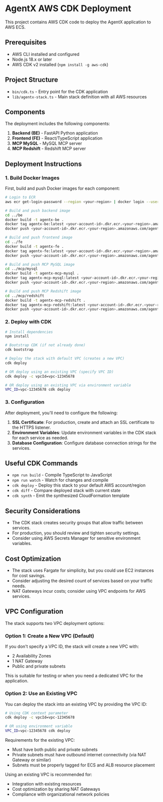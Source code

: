 # AgentX AWS CDK Deployment

This project contains AWS CDK code to deploy the AgentX application to AWS ECS.

## Prerequisites

- AWS CLI installed and configured
- Node.js 18.x or later
- AWS CDK v2 installed (`npm install -g aws-cdk`)

## Project Structure

- `bin/cdk.ts` - Entry point for the CDK application
- `lib/agentx-stack.ts` - Main stack definition with all AWS resources

## Components

The deployment includes the following components:

1. **Backend (BE)** - FastAPI Python application
2. **Frontend (FE)** - React/TypeScript application
3. **MCP MySQL** - MySQL MCP server
4. **MCP Redshift** - Redshift MCP server

## Deployment Instructions

### 1. Build Docker Images

First, build and push Docker images for each component:

```bash
# Login to ECR
aws ecr get-login-password --region <your-region> | docker login --username AWS --password-stdin <your-account-id>.dkr.ecr.<your-region>.amazonaws.com

# Build and push backend image
cd ../be
docker build -t agentx-be .
docker tag agentx-be:latest <your-account-id>.dkr.ecr.<your-region>.amazonaws.com/agentx-be:latest
docker push <your-account-id>.dkr.ecr.<your-region>.amazonaws.com/agentx-be:latest

# Build and push frontend image
cd ../fe
docker build -t agentx-fe .
docker tag agentx-fe:latest <your-account-id>.dkr.ecr.<your-region>.amazonaws.com/agentx-fe:latest
docker push <your-account-id>.dkr.ecr.<your-region>.amazonaws.com/agentx-fe:latest

# Build and push MCP MySQL image
cd ../mcp/mysql
docker build -t agentx-mcp-mysql .
docker tag agentx-mcp-mysql:latest <your-account-id>.dkr.ecr.<your-region>.amazonaws.com/agentx-mcp-mysql:latest
docker push <your-account-id>.dkr.ecr.<your-region>.amazonaws.com/agentx-mcp-mysql:latest

# Build and push MCP Redshift image
cd ../mcp/redshift
docker build -t agentx-mcp-redshift .
docker tag agentx-mcp-redshift:latest <your-account-id>.dkr.ecr.<your-region>.amazonaws.com/agentx-mcp-redshift:latest
docker push <your-account-id>.dkr.ecr.<your-region>.amazonaws.com/agentx-mcp-redshift:latest
```

### 2. Deploy with CDK

```bash
# Install dependencies
npm install

# Bootstrap CDK (if not already done)
cdk bootstrap

# Deploy the stack with default VPC (creates a new VPC)
cdk deploy

# OR deploy using an existing VPC (specify VPC ID)
cdk deploy -c vpcId=vpc-12345678

# OR deploy using an existing VPC via environment variable
VPC_ID=vpc-12345678 cdk deploy
```

### 3. Configuration

After deployment, you'll need to configure the following:

1. **SSL Certificate**: For production, create and attach an SSL certificate to the HTTPS listener.
2. **Environment Variables**: Update environment variables in the CDK stack for each service as needed.
3. **Database Configuration**: Configure database connection strings for the services.

## Useful CDK Commands

* `npm run build` - Compile TypeScript to JavaScript
* `npm run watch` - Watch for changes and compile
* `cdk deploy` - Deploy this stack to your default AWS account/region
* `cdk diff` - Compare deployed stack with current state
* `cdk synth` - Emit the synthesized CloudFormation template

## Security Considerations

- The CDK stack creates security groups that allow traffic between services.
- For production, you should review and tighten security settings.
- Consider using AWS Secrets Manager for sensitive environment variables.

## Cost Optimization

- The stack uses Fargate for simplicity, but you could use EC2 instances for cost savings.
- Consider adjusting the desired count of services based on your traffic needs.
- NAT Gateways incur costs; consider using VPC endpoints for AWS services.

## VPC Configuration

The stack supports two VPC deployment options:

### Option 1: Create a New VPC (Default)

If you don't specify a VPC ID, the stack will create a new VPC with:
- 2 Availability Zones
- 1 NAT Gateway
- Public and private subnets

This is suitable for testing or when you need a dedicated VPC for the application.

### Option 2: Use an Existing VPC

You can deploy the stack into an existing VPC by providing the VPC ID:

```bash
# Using CDK context parameter
cdk deploy -c vpcId=vpc-12345678

# OR using environment variable
VPC_ID=vpc-12345678 cdk deploy
```

Requirements for the existing VPC:
- Must have both public and private subnets
- Private subnets must have outbound internet connectivity (via NAT Gateway or similar)
- Subnets must be properly tagged for ECS and ALB resource placement

Using an existing VPC is recommended for:
- Integration with existing resources
- Cost optimization by sharing NAT Gateways
- Compliance with organizational network policies
